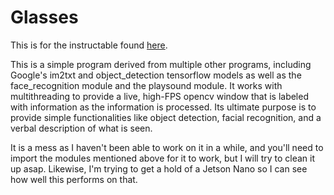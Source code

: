 # Glasses
This is for the instructable found [here](https://www.instructables.com/id/Poor-Mans-Google-GlassAid-for-Those-With-Tunnel-Vi/). 

This is a simple program derived from multiple other programs, including Google's im2txt and object_detection tensorflow models as well as the face_recognition module and the playsound module. It works with multithreading to provide a live, high-FPS opencv window that is labeled with information as the information is processed. Its ultimate purpose is to provide simple functionalities like object detection, facial recognition, and a verbal description of what is seen.

It is a mess as I haven't been able to work on it in a while, and you'll need to import the modules mentioned above for it to work, but I will try to clean it up asap. Likewise, I'm trying to get a hold of a Jetson Nano so I can see how well this performs on that.
